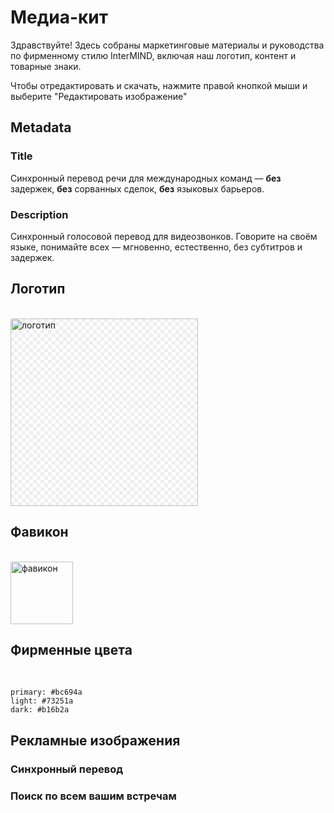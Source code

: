 # Медиа-кит

Здравствуйте! Здесь собраны маркетинговые материалы и руководства по фирменному стилю InterMIND, включая наш логотип, контент и товарные знаки.

Чтобы отредактировать и скачать, нажмите правой кнопкой мыши и выберите "Редактировать изображение"

## Metadata

### Title

Синхронный перевод речи для международных команд — **без** задержек, **без** сорванных сделок, **без** языковых барьеров.

### Description

Синхронный голосовой перевод для видеозвонков. Говорите на своём языке, понимайте всех — мгновенно, естественно, без субтитров и задержек.

## Логотип

<br>
<img src="/media-kit/logo-1-1.png" class="transparency-grid" alt="логотип" width="300" >

## Фавикон

<br>
<img src="/favicon.svg" alt="фавикон" width="100">

## Фирменные цвета

<br>

```
primary: #bc694a
light: #73251a
dark: #b16b2a
```

## Рекламные изображения

### Синхронный перевод

<ImageGrid :images="[
  { src: '/media-kit/animals-cartoon-3-2.png', alt: 'Синхронный перевод' },
  { src: '/media-kit/animals-cartoon-1-1.png', alt: 'Синхронный перевод' },
  { src: '/media-kit/5.png', alt: 'Синхронный перевод' },
  { src: '/media-kit/6.png', alt: 'Синхронный перевод' },
  { src: '/media-kit/animals-5-4.png', alt: 'Синхронный перевод' },
]"/>

### Поиск по всем вашим встречам

<ImageGrid :images="[
  { src: '/2d.png', alt: 'Синхронный перевод' },
  { src: '/2l.png', alt: 'Синхронный перевод' },
]"/>

<style>

.transparency-grid {
    background-color: #ffffff;
    background-image: 
        linear-gradient(45deg, #eeeeee 25%, transparent 25%, transparent 75%, #eeeeee 75%),
        linear-gradient(45deg, #eeeeee 25%, transparent 25%, transparent 75%, #eeeeee 75%);
    background-size: 12px 12px;
    background-position: 0 0, 6px 6px;
}

</style>